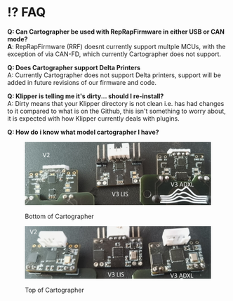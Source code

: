# ⁉️ FAQ

**Q: Can Cartographer be used with RepRapFirmware in either USB or CAN mode?** \
**A**: RepRapFirmware (RRF) doesnt currently support multple MCUs, with the exception of via CAN-FD, which currently Cartographer does not support.&#x20;

**Q: Does Cartographer support Delta Printers**\
A: Currently Cartographer does not support Delta printers, support will be added in future revisions of our firmware and code.&#x20;

**Q: Klipper is telling me it's dirty... should I re-install?** \
A: Dirty means that your Klipper directory is not clean i.e. has had changes to it compared to what is on the Github, this isn't something to worry about, it is expected with how Klipper currently deals with plugins.&#x20;

**Q: How do i know what model cartographer I have?**

<figure><img src="../.gitbook/assets/Bottom.png" alt=""><figcaption><p>Bottom of Cartographer</p></figcaption></figure>

<figure><img src="../.gitbook/assets/Top-1.png" alt=""><figcaption><p>Top of Cartographer</p></figcaption></figure>
